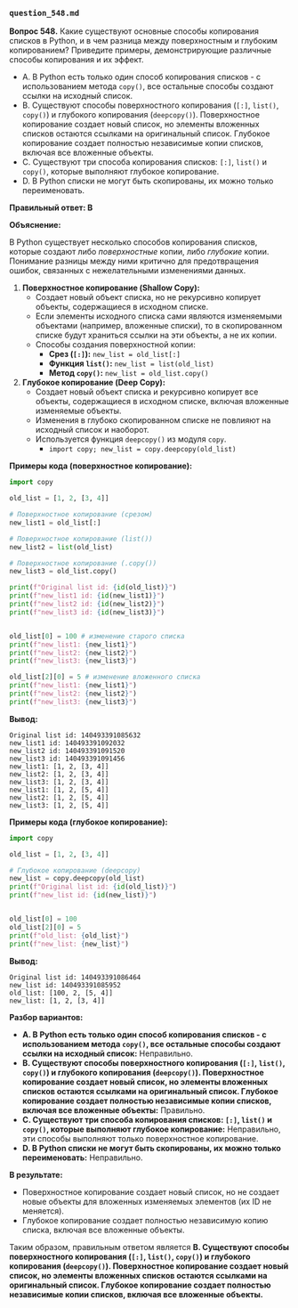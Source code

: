 ### `question_548.md`

**Вопрос 548.** Какие существуют основные способы копирования списков в Python, и в чем разница между поверхностным и глубоким копированием? Приведите примеры, демонстрирующие различные способы копирования и их эффект.

-   A. В Python есть только один способ копирования списков - с использованием метода `copy()`, все остальные способы создают ссылки на исходный список.
-   B. Существуют способы поверхностного копирования (`[:]`, `list()`, `copy()`) и глубокого копирования (`deepcopy()`). Поверхностное копирование создает новый список, но элементы вложенных списков остаются ссылками на оригинальный список. Глубокое копирование создает полностью независимые копии списков, включая все вложенные объекты.
-   C. Существуют три способа копирования списков: `[:]`, `list()` и `copy()`, которые выполняют глубокое копирование.
-   D.  В Python списки не могут быть скопированы, их можно только переименовать.

**Правильный ответ: B**

**Объяснение:**

В Python существует несколько способов копирования списков, которые создают либо *поверхностные* копии, либо *глубокие* копии. Понимание разницы между ними критично для предотвращения ошибок, связанных с нежелательными изменениями данных.

1.  **Поверхностное копирование (Shallow Copy):**
    *   Создает новый объект списка, но не рекурсивно копирует объекты, содержащиеся в исходном списке.
    *   Если элементы исходного списка сами являются изменяемыми объектами (например, вложенные списки), то в скопированном списке будут храниться ссылки на эти объекты, а не их копии.
    *   Способы создания поверхностной копии:
        *   **Срез (`[:]`):** `new_list = old_list[:]`
        *   **Функция `list()`:** `new_list = list(old_list)`
        *   **Метод `copy()`:** `new_list = old_list.copy()`
2.  **Глубокое копирование (Deep Copy):**
    *   Создает новый объект списка и рекурсивно копирует все объекты, содержащиеся в исходном списке, включая вложенные изменяемые объекты.
    *   Изменения в глубоко скопированном списке не повлияют на исходный список и наоборот.
    *   Используется функция `deepcopy()` из модуля `copy`.
        *   `import copy; new_list = copy.deepcopy(old_list)`

**Примеры кода (поверхностное копирование):**

```python
import copy

old_list = [1, 2, [3, 4]]

# Поверхностное копирование (срезом)
new_list1 = old_list[:]

# Поверхностное копирование (list())
new_list2 = list(old_list)

# Поверхностное копирование (.copy())
new_list3 = old_list.copy()

print(f"Original list id: {id(old_list)}")
print(f"new_list1 id: {id(new_list1)}")
print(f"new_list2 id: {id(new_list2)}")
print(f"new_list3 id: {id(new_list3)}")


old_list[0] = 100 # изменение старого списка
print(f"new_list1: {new_list1}")
print(f"new_list2: {new_list2}")
print(f"new_list3: {new_list3}")

old_list[2][0] = 5 # изменение вложенного списка
print(f"new_list1: {new_list1}")
print(f"new_list2: {new_list2}")
print(f"new_list3: {new_list3}")

```

**Вывод:**
```
Original list id: 140493391085632
new_list1 id: 140493391092032
new_list2 id: 140493391091520
new_list3 id: 140493391091456
new_list1: [1, 2, [3, 4]]
new_list2: [1, 2, [3, 4]]
new_list3: [1, 2, [3, 4]]
new_list1: [1, 2, [5, 4]]
new_list2: [1, 2, [5, 4]]
new_list3: [1, 2, [5, 4]]
```

**Примеры кода (глубокое копирование):**

```python
import copy

old_list = [1, 2, [3, 4]]

# Глубокое копирование (deepcopy)
new_list = copy.deepcopy(old_list)
print(f"Original list id: {id(old_list)}")
print(f"new_list id: {id(new_list)}")


old_list[0] = 100
old_list[2][0] = 5
print(f"old_list: {old_list}")
print(f"new_list: {new_list}")
```

**Вывод:**

```
Original list id: 140493391086464
new_list id: 140493391085952
old_list: [100, 2, [5, 4]]
new_list: [1, 2, [3, 4]]
```

**Разбор вариантов:**
*  **A. В Python есть только один способ копирования списков - с использованием метода `copy()`, все остальные способы создают ссылки на исходный список:** Неправильно.
*   **B. Существуют способы поверхностного копирования (`[:]`, `list()`, `copy()`) и глубокого копирования (`deepcopy()`). Поверхностное копирование создает новый список, но элементы вложенных списков остаются ссылками на оригинальный список. Глубокое копирование создает полностью независимые копии списков, включая все вложенные объекты:** Правильно.
*   **C. Существуют три способа копирования списков: `[:]`, `list()` и `copy()`, которые выполняют глубокое копирование:** Неправильно, эти способы выполняют только поверхностное копирование.
*   **D. В Python списки не могут быть скопированы, их можно только переименовать:** Неправильно.

**В результате:**
*   Поверхностное копирование создает новый список, но не создает новые объекты для вложенных изменяемых элементов (их ID не меняется).
*   Глубокое копирование создает полностью независимую копию списка, включая все вложенные объекты.

Таким образом, правильным ответом является **B. Существуют способы поверхностного копирования (`[:]`, `list()`, `copy()`) и глубокого копирования (`deepcopy()`). Поверхностное копирование создает новый список, но элементы вложенных списков остаются ссылками на оригинальный список. Глубокое копирование создает полностью независимые копии списков, включая все вложенные объекты.**
